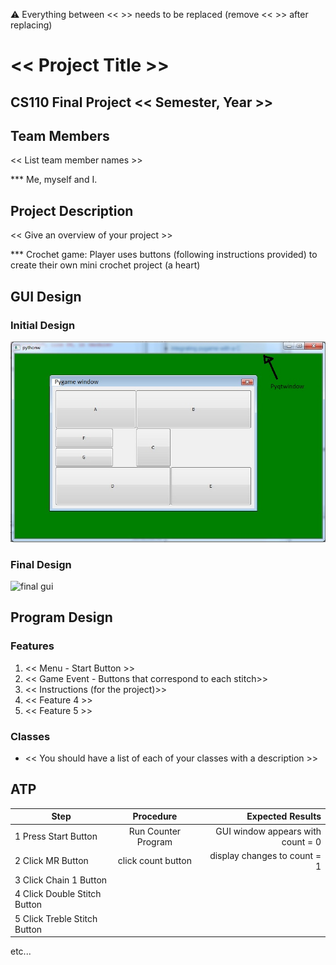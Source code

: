 
:warning: Everything between << >> needs to be replaced (remove << >> after replacing)

# << Project Title >>
## CS110 Final Project  << Semester, Year >>

## Team Members

<< List team member names >>

*** Me, myself and I.

## Project Description

<< Give an overview of your project >>

***    Crochet game: Player uses buttons 
                (following instructions provided)
        to create their own mini crochet project (a heart)

## GUI Design

### Initial Design

![initial gui](assets/gui.jpg)

### Final Design

![final gui](assets/finalgui.jpg)

## Program Design

### Features

1. << Menu - Start Button >>
2. << Game Event - Buttons that correspond to each stitch>>
3. << Instructions (for the project)>>
4. << Feature 4 >>
5. << Feature 5 >>

### Classes

- << You should have a list of each of your classes with a description >>

## ATP

| Step                        |Procedure             |Expected Results                   |
|---------------------------- |:--------------------:|----------------------------------:|
|1 Press Start Button         | Run Counter Program  |GUI window appears with count = 0  |
|2 Click MR Button            | click count button   | display changes to count = 1      |
|3 Click Chain 1 Button       |                      |
|4 Click Double Stitch Button |
|5 Click Treble Stitch Button |
etc...
